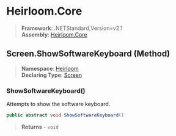 # Heirloom.Core

> **Framework**: .NETStandard,Version=v2.1  
> **Assembly**: [Heirloom.Core][0]

## Screen.ShowSoftwareKeyboard (Method)

> **Namespace**: [Heirloom][0]  
> **Declaring Type**: [Screen][1]

### ShowSoftwareKeyboard()

Attempts to show the software keyboard.

```cs
public abstract void ShowSoftwareKeyboard()
```

> **Returns** - `void`

[0]: ../../../Heirloom.Core.md
[1]: ../Screen.md
